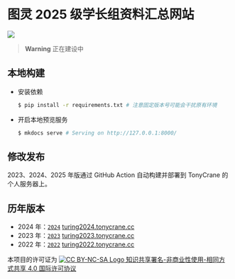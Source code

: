 # 图灵 2025 级学长组资料汇总网站

[![](https://github.com/ZJU-Turing/TuringDoneRight/actions/workflows/deploy.yml/badge.svg)](https://turing2025.tonycrane.cc/)

> **Warning** 正在建设中

## 本地构建

- 安装依赖
    ```sh
    $ pip install -r requirements.txt # 注意固定版本号可能会干扰原有环境
    ```
- 开启本地预览服务
    ```sh
    $ mkdocs serve # Serving on http://127.0.0.1:8000/
    ```

## 修改发布

2023、2024、2025 年版通过 GitHub Action 自动构建并部署到 TonyCrane 的个人服务器上。

## 历年版本

- 2024 年：[`2024`](https://github.com/ZJU-Turing/TuringDoneRight/tree/2024) [turing2024.tonycrane.cc](https://turing2024.tonycrane.cc/)
- 2023 年：[`2023`](https://github.com/ZJU-Turing/TuringDoneRight/tree/2023) [turing2023.tonycrane.cc](https://turing2023.tonycrane.cc/)
- 2022 年：[`2022`](https://github.com/ZJU-Turing/TuringDoneRight/tree/2022) [turing2022.tonycrane.cc](https://turing2022.tonycrane.cc/)

本项目的许可证为 [![CC BY-NC-SA Logo](https://i.creativecommons.org/l/by-nc-sa/4.0/80x15.png) 知识共享署名-非商业性使用-相同方式共享 4.0 国际许可协议](https://creativecommons.org/licenses/by-nc-sa/4.0/deed.zh)

